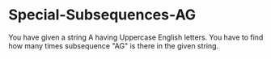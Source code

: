 # Special-Subsequences-AG
You have given a string A having Uppercase English letters.
You have to find how many times subsequence "AG" is there in the given string.
